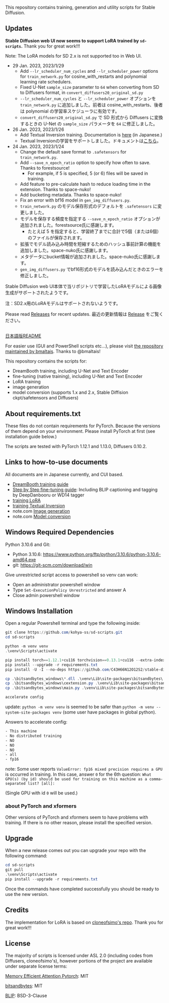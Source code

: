 This repository contains training, generation and utility scripts for Stable Diffusion.

## Updates

__Stable Diffusion web UI now seems to support LoRA trained by ``sd-scripts``.__ Thank you for great work!!! 

Note: The LoRA models for SD 2.x is not supported too in Web UI.

- 29 Jan. 2023, 2023/1/29
  - Add ``--lr_scheduler_num_cycles`` and ``--lr_scheduler_power`` options for ``train_network.py`` for cosine_with_restarts and polynomial learning rate schedulers.
  - Fixed U-Net ``sample_size`` parameter to ``64`` when converting from SD to Diffusers format, in ``convert_diffusers20_original_sd.py``
  - ``--lr_scheduler_num_cycles`` と ``--lr_scheduler_power`` オプションを ``train_network.py`` に追加しました。前者は cosine_with_restarts、後者は polynomial の学習率スケジューラに有効です。
  - ``convert_diffusers20_original_sd.py`` で SD 形式から Diffusers に変換するときの U-Net の ``sample_size`` パラメータを ``64`` に修正しました。
- 26 Jan. 2023, 2023/1/26
  - Add Textual Inversion training. Documentation is [here](./train_ti_README-ja.md) (in Japanese.)
  - Textual Inversionの学習をサポートしました。ドキュメントは[こちら](./train_ti_README-ja.md)。
- 24 Jan. 2023, 2023/1/24
  - Change the default save format to ``.safetensors`` for ``train_network.py``.
  - Add ``--save_n_epoch_ratio`` option to specify how often to save. Thanks to forestsource! 
    - For example, if 5 is specified, 5 (or 6) files will be saved in training.
  - Add feature to pre-calculate hash to reduce loading time in the extension. Thanks to space-nuko!
  - Add bucketing metadata. Thanks to space-nuko!
  - Fix an error with bf16 model in ``gen_img_diffusers.py``.
  - ``train_network.py`` のモデル保存形式のデフォルトを ``.safetensors`` に変更しました。
  - モデルを保存する頻度を指定する ``--save_n_epoch_ratio`` オプションが追加されました。forestsource氏に感謝します。
    - たとえば 5 を指定すると、学習終了までに合計で5個（または6個）のファイルが保存されます。
  - 拡張でモデル読み込み時間を短縮するためのハッシュ事前計算の機能を追加しました。space-nuko氏に感謝します。
  - メタデータにbucket情報が追加されました。space-nuko氏に感謝します。
  - ``gen_img_diffusers.py`` でbf16形式のモデルを読み込んだときのエラーを修正しました。

Stable Diffusion web UI本体で当リポジトリで学習したLoRAモデルによる画像生成がサポートされたようです。

注：SD2.x用のLoRAモデルはサポートされないようです。

Please read [Releases](https://github.com/kohya-ss/sd-scripts/releases) for recent updates.
最近の更新情報は [Release](https://github.com/kohya-ss/sd-scripts/releases) をご覧ください。

##

[日本語版README](./README-ja.md)

For easier use (GUI and PowerShell scripts etc...), please visit [the repository maintained by bmaltais](https://github.com/bmaltais/kohya_ss). Thanks to @bmaltais!

This repository contains the scripts for:

* DreamBooth training, including U-Net and Text Encoder
* fine-tuning (native training), including U-Net and Text Encoder
* LoRA training
* image generation
* model conversion (supports 1.x and 2.x, Stable Diffision ckpt/safetensors and Diffusers)

## About requirements.txt

These files do not contain requirements for PyTorch. Because the versions of them depend on your environment. Please install PyTorch at first (see installation guide below.) 

The scripts are tested with PyTorch 1.12.1 and 1.13.0, Diffusers 0.10.2.

## Links to how-to-use documents

All documents are in Japanese currently, and CUI based.

* [DreamBooth training guide](./train_db_README-ja.md)
* [Step by Step fine-tuning guide](./fine_tune_README_ja.md):
Including BLIP captioning and tagging by DeepDanbooru or WD14 tagger
* [training LoRA](./train_network_README-ja.md)
* [training Textual Inversion](./train_ti_README-ja.md)
* note.com [Image generation](https://note.com/kohya_ss/n/n2693183a798e)
* note.com [Model conversion](https://note.com/kohya_ss/n/n374f316fe4ad)

## Windows Required Dependencies

Python 3.10.6 and Git:

- Python 3.10.6: https://www.python.org/ftp/python/3.10.6/python-3.10.6-amd64.exe
- git: https://git-scm.com/download/win

Give unrestricted script access to powershell so venv can work:

- Open an administrator powershell window
- Type `Set-ExecutionPolicy Unrestricted` and answer A
- Close admin powershell window

## Windows Installation

Open a regular Powershell terminal and type the following inside:

```powershell
git clone https://github.com/kohya-ss/sd-scripts.git
cd sd-scripts

python -m venv venv
.\venv\Scripts\activate

pip install torch==1.12.1+cu116 torchvision==0.13.1+cu116 --extra-index-url https://download.pytorch.org/whl/cu116
pip install --upgrade -r requirements.txt
pip install -U -I --no-deps https://github.com/C43H66N12O12S2/stable-diffusion-webui/releases/download/f/xformers-0.0.14.dev0-cp310-cp310-win_amd64.whl

cp .\bitsandbytes_windows\*.dll .\venv\Lib\site-packages\bitsandbytes\
cp .\bitsandbytes_windows\cextension.py .\venv\Lib\site-packages\bitsandbytes\cextension.py
cp .\bitsandbytes_windows\main.py .\venv\Lib\site-packages\bitsandbytes\cuda_setup\main.py

accelerate config
```

update: ``python -m venv venv`` is seemed to be safer than ``python -m venv --system-site-packages venv`` (some user have packages in global python).

Answers to accelerate config:

```txt
- This machine
- No distributed training
- NO
- NO
- NO
- all
- fp16
```

note: Some user reports ``ValueError: fp16 mixed precision requires a GPU`` is occurred in training. In this case, answer `0` for the 6th question: 
``What GPU(s) (by id) should be used for training on this machine as a comma-separated list? [all]:`` 

(Single GPU with id `0` will be used.)

### about PyTorch and xformers

Other versions of PyTorch and xformers seem to have problems with training.
If there is no other reason, please install the specified version.

## Upgrade

When a new release comes out you can upgrade your repo with the following command:

```powershell
cd sd-scripts
git pull
.\venv\Scripts\activate
pip install --upgrade -r requirements.txt
```

Once the commands have completed successfully you should be ready to use the new version.

## Credits

The implementation for LoRA is based on [cloneofsimo's repo](https://github.com/cloneofsimo/lora). Thank you for great work!!!

## License

The majority of scripts is licensed under ASL 2.0 (including codes from Diffusers, cloneofsimo's), however portions of the project are available under separate license terms:

[Memory Efficient Attention Pytorch](https://github.com/lucidrains/memory-efficient-attention-pytorch): MIT

[bitsandbytes](https://github.com/TimDettmers/bitsandbytes): MIT

[BLIP](https://github.com/salesforce/BLIP): BSD-3-Clause

